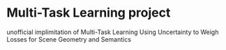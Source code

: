 # Multi-Task Learning project
unofficial implimitation of Multi-Task Learning Using Uncertainty to Weigh Losses for Scene Geometry and Semantics
